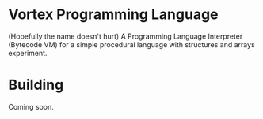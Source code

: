 # Vortex Programming Language
(Hopefully the name doesn't hurt)
A Programming Language Interpreter (Bytecode VM) for a simple procedural language with structures and arrays experiment. 

# Building
Coming soon.
